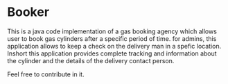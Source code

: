 # Booker

This is a java code implementation of a gas booking agency which allows user to book gas cylinders after a specific period of time.
for admins, this application allows to keep a check on the delivery man in a spefic location. 
Inshort this application provides complete tracking and information about the cylinder and the details of the delivery contact person.

Feel free to contribute in it.
